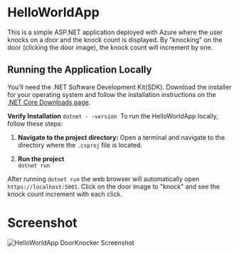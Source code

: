 # HelloWorldApp
This is a simple ASP.NET application deployed with Azure where the user knocks on a door and the knock count is displayed. By "knocking" on the door (clicking the door image), the knock count will increment by one.

## Running the Application Locally

You’ll need the .NET Software Development Kit(SDK). Download the installer for your operating system and follow the installation instructions on the [.NET Core Downloads page](https://dotnet.microsoft.com/download/dotnet/).  


**Verify Installation** `dotnet - -version`  To run the HelloWorldApp locally, follow these steps:

1. **Navigate to the project directory:**
   Open a terminal and navigate to the directory where the `.csproj` file is located.

2. **Run the project**  
 ```dotnet run```

After running `dotnet run` the web browser will automatically open `https://localhost:5001`. Click on the door image to "knock" and see the knock count increment with each click.

# Screenshot
![HelloWorldApp DoorKnocker Screenshot](./screenshots/HelloWorldApp_DoorKnocker.png)  
